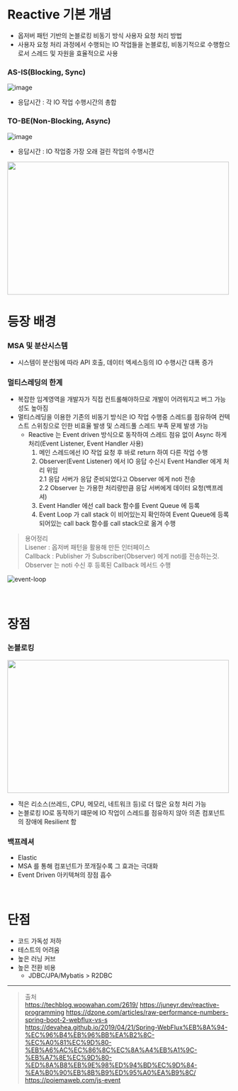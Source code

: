 # Reactive 기본 개념
* 옵저버 패턴 기반의 논블로킹 비동기 방식 사용자 요청 처리 방법
* 사용자 요청 처리 과정에서 수행되는 IO 작업들을 논블로킹, 비동기적으로 수행함으로서 스레드 및 자원을 효율적으로 사용

### AS-IS(Blocking, Sync)
![image](https://user-images.githubusercontent.com/48702893/109412880-e4eed700-79ed-11eb-977e-a9b960318dca.png)
* 응답시간 : 각 IO 작업 수행시간의 총합

### TO-BE(Non-Blocking, Async)
![image](https://user-images.githubusercontent.com/48702893/109412882-e7513100-79ed-11eb-8d43-d18b2786486d.png)
* 응답시간 : IO 작업중 가장 오래 걸린 작업의 수행시간


<img src="https://user-images.githubusercontent.com/48702893/128733391-1346d4ea-f67b-434f-9b18-713d3407f88c.png" width="500" height="300">

<br>

# 등장 배경
### MSA 및 분산시스템
* 시스템이 분산됨에 따라 API 호출, 데이터 엑세스등의 IO 수행시간 대폭 증가

### 멀티스레딩의 한계
* 복잡한 임계영역을 개발자가 직접 컨트롤해야하므로 개발이 어려워지고 버그 가능성도 높아짐
* 멀티스레딩을 이용한 기존의 비동기 방식은 IO 작업 수행중 스레드를 점유하여 컨텍스트 스위칭으로 인한 비효율 발생 및 스레드풀 스레드 부족 문제 발생 가능
	* Reactive 는 Event driven 방식으로 동작하여 스레드 점유 없이 Async 하게 처리(Event Listener, Event Handler 사용)
		1. 메인 스레드에선 IO 작업 요청 후 바로 return 하여 다른 작업 수행 <br>
		2. Observer(Event Listener) 에서 IO 응답 수신시 Event Handler 에게 처리 위임 <br>
			2.1 응답 서버가 응답 준비되었다고 Observer 에게 noti 전송 <br>
			2.2 Observer 는 가용한 처리량만큼 응답 서버에게 데이터 요청(백프레셔)
		3. Event Handler 에선 call back 함수를 Event Queue 에 등록 <br>
		4. Event Loop 가 call stack 이 비어있는지 확인하여 Event Queue에 등록되어있는 call back 함수를 call stack으로 옮겨 수행

> 용어정리 <br>
> Lisener : 옵저버 패턴을 활용해 만든 인터페이스 <br>
> Callback : Publisher 가 Subscriber(Observer) 에게 noti를 전송하는것. Observer 는 noti 수신 후 등록된 Callback 메서드 수행

![event-loop](https://user-images.githubusercontent.com/48702893/129528788-c0374bff-8735-4d9e-8c69-021a62b0d642.gif)

<br>

# 장점
### 논블로킹
<img src="https://user-images.githubusercontent.com/48702893/129197508-0e126286-7b34-41dd-b684-694c20fe98b8.png" width="500" height="300">

* 적은 리소스(쓰레드, CPU, 메모리, 네트워크 등)로 더 많은 요청 처리 가능
* 논블로킹 IO로 동작하기 떄문에 IO 작업이 스레드를 점유하지 않아 의존 컴포넌트의 장애에 Resilient 함

### 백프레셔
* Elastic
* MSA 를 통해 컴포넌트가 쪼개질수록 그 효과는 극대화
* Event Driven 아키텍쳐의 장점 흡수

<br>

# 단점
* 코드 가독성 저하
* 테스트의 어려움
* 높은 러닝 커브
* 높은 전환 비용
	* JDBC/JPA/Mybatis > R2DBC
	
***
> 출처<br>
> https://techblog.woowahan.com/2619/
> https://juneyr.dev/reactive-programming
> https://dzone.com/articles/raw-performance-numbers-spring-boot-2-webflux-vs-s
> https://devahea.github.io/2019/04/21/Spring-WebFlux%EB%8A%94-%EC%96%B4%EB%96%BB%EA%B2%8C-%EC%A0%81%EC%9D%80-%EB%A6%AC%EC%86%8C%EC%8A%A4%EB%A1%9C-%EB%A7%8E%EC%9D%80-%ED%8A%B8%EB%9E%98%ED%94%BD%EC%9D%84-%EA%B0%90%EB%8B%B9%ED%95%A0%EA%B9%8C/
> https://poiemaweb.com/js-event
